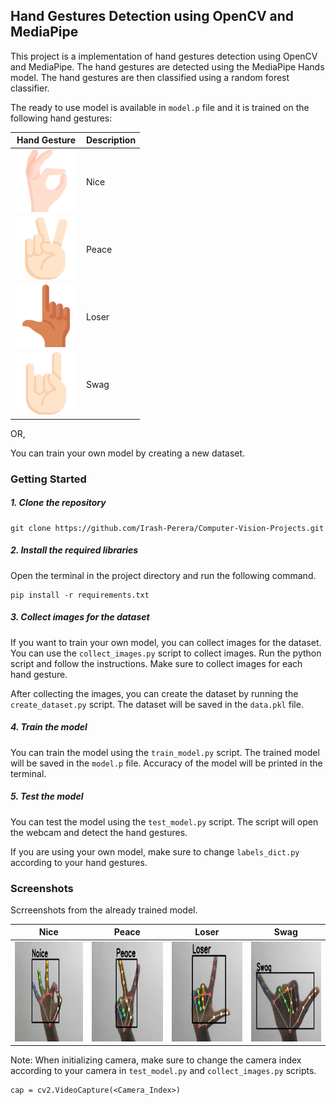 ## Hand Gestures Detection using OpenCV and MediaPipe

This project is a implementation of hand gestures detection using OpenCV and MediaPipe. The hand gestures are detected using the MediaPipe Hands model. The hand gestures are then classified using a random forest classifier. 

The ready to use model is available in `model.p` file and it is trained on the following hand gestures:

| Hand Gesture                   | Description             |
|--------------------------------|-------------------------|
| <img src="./Screenshots/Noice.png" alt="Nice" width="100" height="100"> | Nice  |
| <img src="./Screenshots/Peace.png" alt="Peace" width="100" height="100"> | Peace |
| <img src="./Screenshots/Loser.png" alt="Loser" width="100" height="100"> | Loser |
| <img src="./Screenshots/Swag.png" alt="Swag" width="100" height="100">  | Swag  |

OR,   

You can train your own model by creating a new dataset.

### Getting Started

##### 1.  Clone the repository
```
git clone https://github.com/Irash-Perera/Computer-Vision-Projects.git
```
##### 2. Install the required libraries
Open the terminal in the project directory and run the following command.
```
pip install -r requirements.txt
```
##### 3. Collect images for the dataset
If you want to train your own model, you can collect images for the dataset. You can use the `collect_images.py` script to collect images. Run the python script and follow the instructions. Make sure to collect images for each hand gesture.

After collecting the images, you can create the dataset by running the `create_dataset.py` script. The dataset will be saved in the `data.pkl` file.

##### 4. Train the model
You can train the model using the `train_model.py` script. The trained model will be saved in the `model.p` file. Accuracy of the model will be printed in the terminal.

##### 5. Test the model
You can test the model using the `test_model.py` script. The script will open the webcam and detect the hand gestures.

If you are using your own model, make sure to change `labels_dict.py` according to your hand gestures. 

### Screenshots

Scrreenshots from the already trained model.

| Nice | Peace | Loser | Swag |
|------|-------|-------|------|
| <img src="./Screenshots/Nice1.png" alt="Nice" width="200" height="160"> | <img src="./Screenshots/Peace1.png" alt="Peace" width="200" height="160"> | <img src="./Screenshots/Loser1.png" alt="Loser" width="200" height="160"> | <img src="./Screenshots/Swag1.png" alt="Swag" width="200" height="160"> |

Note: When initializing camera, make sure to change the camera index according to your camera in `test_model.py` and `collect_images.py` scripts. 
```
cap = cv2.VideoCapture(<Camera_Index>)
```




